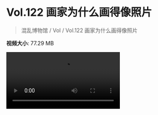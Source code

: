 # Vol.122 画家为什么画得像照片

> 混乱博物馆 / Vol / Vol.122 画家为什么画得像照片

**视频大小**: 77.29 MB

<div class="video"><video src="https://file.hsyhx.top/archive/混乱博物馆/Vol/122.mp4" controls preload>🤔 您的浏览器不支持 video 标签</video></div>